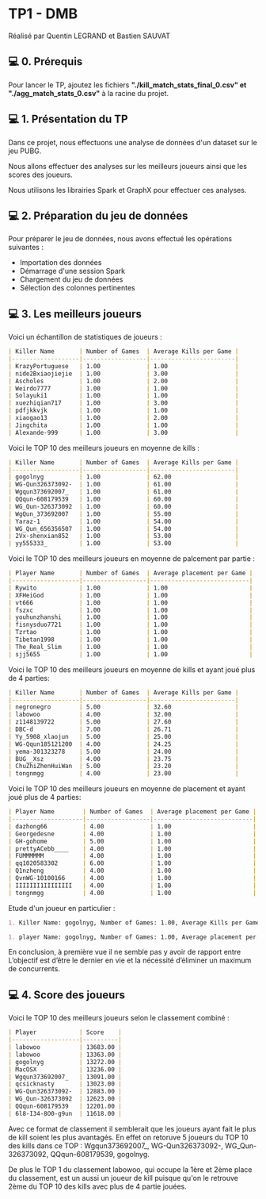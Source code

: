 # TP1 - DMB

Réalisé par Quentin LEGRAND et Bastien SAUVAT

## 💻 0. Prérequis

Pour lancer le TP, ajoutez les fichiers **"./kill_match_stats_final_0.csv" et "./agg_match_stats_0.csv"** à la racine du projet.

## 💻 1. Présentation du TP

Dans ce projet, nous effectuons une analyse de données d'un dataset sur le jeu PUBG.

Nous allons effectuer des analyses sur les meilleurs joueurs ainsi que les scores des joueurs.

Nous utilisons les librairies Spark et GraphX pour effectuer ces analyses.

## 💻 2. Préparation du jeu de données

Pour préparer le jeu de données, nous avons effectué les opérations suivantes :

- Importation des données
- Démarrage d'une session Spark
- Chargement du jeu de données
- Sélection des colonnes pertinentes

## 💻 3. Les meilleurs joueurs

Voici un échantillon de statistiques de joueurs :

```markdown
| Killer Name       | Number of Games  | Average Kills per Game |
|-------------------|------------------|------------------------|
| KrazyPortuguese   | 1.00             | 1.00                   |
| nide2Bxiaojiejie  | 1.00             | 3.00                   |
| Ascholes          | 1.00             | 2.00                   |
| Weirdo7777        | 1.00             | 1.00                   |
| Solayuki1         | 1.00             | 1.00                   |
| xuezhiqian717     | 1.00             | 3.00                   |
| pdfjkkvjk         | 1.00             | 1.00                   |
| xiaogao13         | 1.00             | 2.00                   |
| Jingchita         | 1.00             | 1.00                   |
| Alexande-999      | 1.00             | 3.00                   |
```


Voici le TOP 10 des meilleurs joueurs en  moyenne de kills : 

```markdown
| Killer Name       | Number of Games  | Average Kills per Game |
|-------------------|------------------|------------------------|
| gogolnyg          | 1.00             | 62.00                  |
| WG-Qun326373092-  | 1.00             | 61.00                  |
| Wgqun373692007_   | 1.00             | 61.00                  |
| QQqun-608179539   | 1.00             | 60.00                  |
| WG_Qun-326373092  | 1.00             | 60.00                  |
| WgQun_373692007   | 1.00             | 55.00                  |
| Yaraz-1           | 1.00             | 54.00                  |
| WG_Qun_656356507  | 1.00             | 54.00                  |
| 2Vx-shenxian852   | 1.00             | 53.00                  |
| yy555333_         | 1.00             | 53.00                  |
```

Voici le TOP 10 des meilleurs joueurs en moyenne de palcement par partie :

```markdown
| Player Name       | Number of Games  | Average placement per Game |
|-------------------|------------------|----------------------------|
| Rywito            | 1.00             | 1.00                       |
| XFHeiGod          | 1.00             | 1.00                       |
| vt666             | 1.00             | 1.00                       |
| fszxc             | 1.00             | 1.00                       |
| youhunzhanshi     | 1.00             | 1.00                       |
| fisnysduo7721     | 1.00             | 1.00                       |
| Tzrtao            | 1.00             | 1.00                       |
| Tibetan1998       | 1.00             | 1.00                       |
| The_Real_Slim     | 1.00             | 1.00                       |
| sjj5655           | 1.00             | 1.00                       |
```

Voici le TOP 10 des meilleurs joueurs en moyenne de kills et ayant joué plus de 4 parties: 

```markdown
| Killer Name       | Number of Games  | Average Kills per Game |
|-------------------|------------------|------------------------|
| negronegro        | 5.00             | 32.60                  |
| labowoo           | 4.00             | 32.00                  |
| z1148139722       | 5.00             | 27.60                  |
| DBC-d             | 7.00             | 26.71                  |
| Yy_5908_xlaojun   | 5.00             | 25.00                  |
| WG-Qqun185121200  | 4.00             | 24.25                  |
| yema-301323278    | 5.00             | 24.00                  |
| BUG__Xsz          | 4.00             | 23.75                  |
| ChuZhiZhenHuiWan  | 5.00             | 23.20                  |
| tongnmgg          | 4.00             | 23.00                  |
```

Voici le TOP 10 des meilleurs joueurs en moyenne de placement et ayant joué plus de 4 parties: 

```markdown
| Player Name        | Number of Games  | Average placement per Game |
|--------------------|------------------|----------------------------|
| dazhong66          | 4.00             | 1.00                       |
| Georgedesne        | 4.00             | 1.00                       |
| GH-gohome          | 5.00             | 1.00                       |
| prettyACebb____    | 4.00             | 1.00                       |
| FUMMMMMM           | 4.00             | 1.00                       |
| qq1020583302       | 6.00             | 1.00                       |
| Q1nzheng           | 4.00             | 1.00                       |
| QvnWG-10100166     | 4.00             | 1.00                       |
| IIIIIII1IIIIIIII   | 4.00             | 1.00                       |
| tongnmgg           | 4.00             | 1.00                       |
```

Etude d'un joueur en particulier : 

```markdown
1. Killer Name: gogolnyg, Number of Games: 1.00, Average Kills per Game: 62.00
```

```markdown
1. player Name: gogolnyg, Number of Games: 1.00, Average placement per Game: 1.00
```

En conclusion, à première vue il ne semble pas y avoir de rapport entre L’objectif est d’être le dernier en vie et la nécessité d’éliminer
un maximum de concurrents. 

## 💻 4. Score des joueurs

Voici le TOP 10 des meilleurs joueurs selon le classement combiné : 

```markdown
| Player            | Score    |
|-------------------|----------|
| labowoo           | 13683.00 |
| labowoo           | 13363.00 |
| gogolnyg          | 13272.00 |
| MacOSX            | 13236.00 |
| Wgqun373692007_   | 13091.00 |
| qcsicknasty       | 13023.00 |
| WG-Qun326373092-  | 12883.00 |
| WG_Qun-326373092  | 12623.00 |
| QQqun-608179539   | 12201.00 |
| 6l8-I34-8O0-g9un  | 11618.00 |
```

Avec ce format de classement il semblerait que les joueurs ayant fait le plus de kill soient les plus avantagés. En effet on retoruve 5 joueurs du TOP 10 des kills dans ce TOP : Wgqun373692007_, WG-Qun326373092-, WG_Qun-326373092, QQqun-608179539, gogolnyg. 

De plus le TOP 1 du classement labowoo, qui occupe la 1ère et 2ème place du classement, est un aussi un joueur de kill puisque qu'on le retrouve 2ème du TOP 10 des kills avec plus de 4 partie jouées.